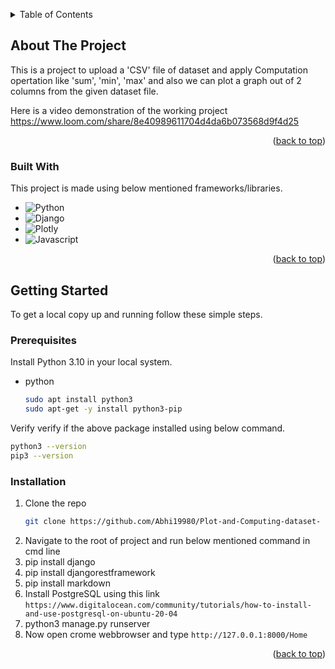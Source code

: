 <!-- Improved compatibility of back to top link: See: https://github.com/othneildrew/Best-README-Template/pull/73 -->
<a name="readme-top"></a>
<!--
*** Thanks for checking out the Best-README-Template. If you have a suggestion
*** that would make this better, please fork the repo and create a pull request
*** or simply open an issue with the tag "enhancement".
*** Don't forget to give the project a star!
*** Thanks again! Now go create something AMAZING! :D
-->



<!-- PROJECT SHIELDS -->
<!--
*** I'm using markdown "reference style" links for readability.
*** Reference links are enclosed in brackets [ ] instead of parentheses ( ).
*** See the bottom of this document for the declaration of the reference variables
*** for contributors-url, forks-url, etc. This is an optional, concise syntax you may use.
*** https://www.markdownguide.org/basic-syntax/#reference-style-links
-->


<!-- TABLE OF CONTENTS -->
<details>
  <summary>Table of Contents</summary>
  <ol>
    <li>
      <a href="#about-the-project">About The Project</a>
      <ul>
        <li><a href="#built-with">Built With</a></li>
      </ul>
    </li>
    <li>
      <a href="#getting-started">Getting Started</a>
      <ul>
        <li><a href="#prerequisites">Prerequisites</a></li>
        <li><a href="#installation">Installation</a></li>
      </ul>
    </li>
  </ol>
</details>



<!-- ABOUT THE PROJECT -->
## About The Project

This is a project to upload a 'CSV' file of dataset and apply Computation opertation like 'sum', 'min', 'max' and also we can plot a graph out of 2 columns from the given dataset file.

Here is a video demonstration of the working project
https://www.loom.com/share/8e40989611704d4da6b073568d9f4d25

<p align="right">(<a href="#readme-top">back to top</a>)</p>



### Built With

This project is made using below mentioned frameworks/libraries. 

* ![Python][Python]
* ![Django][Django]
* ![Plotly][Plotly]
* ![Javascript][javascript]

<p align="right">(<a href="#readme-top">back to top</a>)</p>


<!-- GETTING STARTED -->
## Getting Started

To get a local copy up and running follow these simple steps.

### Prerequisites

Install Python 3.10 in your local system.
* python
  ```sh
  sudo apt install python3
  sudo apt-get -y install python3-pip
  ```


Verify
verify if the above package installed using below command.
  ```sh
  python3 --version
  pip3 --version
  ```

### Installation

1. Clone the repo
   ```sh
   git clone https://github.com/Abhi19980/Plot-and-Computing-dataset-
   ```
2. Navigate to the root of project and run below mentioned command in cmd line
3. pip install django
4. pip install djangorestframework
5. pip install markdown
6. Install PostgreSQL using this link `https://www.digitalocean.com/community/tutorials/how-to-install-and-use-postgresql-on-ubuntu-20-04`   
6. python3 manage.py runserver
7. Now open crome webbrowser and type `http://127.0.0.1:8000/Home`


<p align="right">(<a href="#readme-top">back to top</a>)</p>


<!-- MARKDOWN LINKS & IMAGES -->
<!-- https://www.markdownguide.org/basic-syntax/#reference-style-links -->
[Python]: https://img.shields.io/badge/python-3670A0?style=for-the-badge&logo=python&logoColor=ffdd54
[Django]: https://img.shields.io/badge/django-3670A0?style=for-the-badge&logo=django&logoColor=61DAFB
[Plotly]: https://img.shields.io/badge/plotly-3670A0?style=for-the-badge&logo=plotly&logoColor=4FC08D
[Javascript]: https://img.shields.io/badge/javascript-3670A0?style=for-the-badge&logo=javascript&logoColor=white
